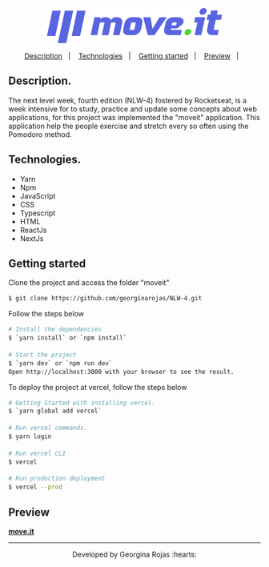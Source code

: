 <p align="center">
    <img src="./moveit/public/logo-full.svg" alt="MoveIt" width="350px" />
</p>

<p align="center">
    <a href="#-description">Description</a>&nbsp;&nbsp;&nbsp;|&nbsp;&nbsp;&nbsp;
    <a href="#-technologies">Technologies</a>&nbsp;&nbsp;&nbsp;|&nbsp;&nbsp;&nbsp;
    <a href="#-getting-started">Getting started</a>&nbsp;&nbsp;&nbsp;|&nbsp;&nbsp;&nbsp;
    <a href="#-preview">Preview</a>&nbsp;&nbsp;&nbsp;|&nbsp;&nbsp;&nbsp;
</p>

## Description.
The next level week, fourth edition (NLW-4) fostered by Rocketseat, is a week intensive for to study, practice and update some concepts about web applications, for this project was implemented the "moveit" application. This application help the people exercise and stretch every so often using the Pomodoro method.

## Technologies.
- Yarn
- Npm
- JavaScript
- CSS
- Typescript
- HTML
- ReactJs
- NextJs

## Getting started
Clone the project and access the folder "moveit"
```bash
$ git clone https://github.com/georginarojas/NLW-4.git
```

Follow the steps below
```bash
# Install the dependencies
$ `yarn install` or `npm install`

# Start the project
$ `yarn dev` or `npm run dev`
Open http://localhost:3000 with your browser to see the result.
```

To deploy the project at vercel, follow the steps below
```bash
# Getting Started with installing vercel.
$ `yarn global add vercel`

# Run vercel commands.
$ yarn login

# Run vercel CLI
$ vercel

# Run production deployment
$ vercel --prod
```

## Preview
**[move.it](https://moveit-roan-five.vercel.app)**

---
<p align="center">Developed by Georgina Rojas :hearts:</p>
